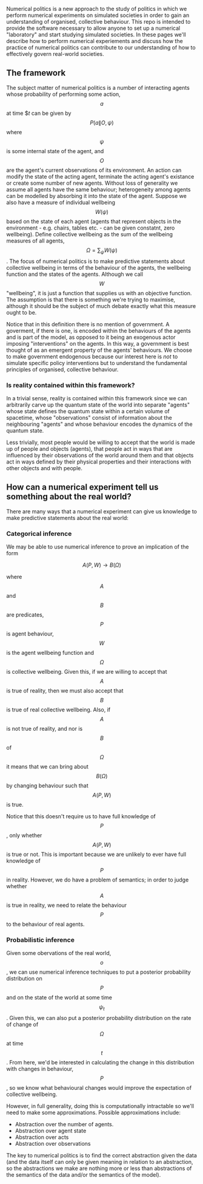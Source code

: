 Numerical politics is a new approach to the study of politics in which we perform numerical experiments on simulated societies in order to gain an understanding of organised, collective behaviour. This repo is intended to provide the software necessary to allow anyone to set up a numerical "laboratory" and start studying simulated societies. In these pages we'll describe how to perform numerical experiements and discuss how the practice of numerical politics can contribute to our understanding of how to effectively govern real-world societies.

## The framework

The subject matter of numerical politics is a number of interacting agents whose probability of performing some action, $$a$$ at time $$t$ can be given by $$P(a\|O,\psi)$$ where $$\psi$$ is some internal state of the agent, and $$O$$ are the agent's current observations of its environment. An action can modify the state of the acting agent, terminate the acting agent's existance or create some number of new agents. Without loss of generality we assume all agents have the same behaviour; heterogeneity among agents can be modelled by absorbing it into the state of the agent. Suppose we also have a measure of individual wellbeing $$W(\psi)$$ based on the state of each agent (agents that represent objects in the environment - e.g. chairs, tables etc. - can be given constatnt, zero wellbeing). Define collective wellbeing as the sum of the wellbeing measures of all agents, $$\Omega = \sum_\psi W(\psi)$$. The focus of numerical politics is to make predictive statements about collective wellbeing in terms of the behaviour of the agents, the wellbeing function and the states of the agents. Although we call $$W$$ "wellbeing", it is just a function that supplies us with an objective function. The assumption is that there is something we're trying to maximise, although it should be the subject of much debate exactly what this measure ought to be.

Notice that in this definition there is no mention of government. A goverment, if there is one, is encoded within the behaviours of the agents and is part of the model, as opposed to it being an exogenous actor imposing "interventions" on the agents. In this way, a government is best thought of as an emergent property of the agents' behaviours. We choose to make government endogenous because our interest here is *not* to simulate specific policy interventions but to understand the fundamental principles of organised, collective behaviour.

### Is reality contained within this framework?

In a trivial sense, reality is contained within this framework since we can arbitrarily carve up the quantum state of the world into separate "agents" whose state defines the quantum state within a certain volume of spacetime, whose "observations" consist of information about the neighbouring "agents" and whose behaviour encodes the dynamics of the quantum state.

Less trivially, most people would be willing to accept that the world is made up of people and objects (agents), that people act in ways that are influenced by their observations of the world around them and that objects act in ways defined by their physical properties and their interactions with other objects and with people.

## How can a numerical experiment tell us something about the real world?

There are many ways that a numerical experiment can give us knowledge to make predictive statements about the real world:

### Categorical inference

We may be able to use numerical inference to prove an implication of the form

$$
A(P,W) \rightarrow B(\Omega)
$$

where $$A$$ and $$B$$ are predicates, $$P$$ is agent behaviour, $$W$$ is the agent wellbeing function and $$\Omega$$ is collective wellbeing. Given this, if we are willing to accept that $$A$$ is true of reality, then we must also accept that $$B$$ is true of real collective wellbeing. Also, if $$A$$ is not true of reality, and nor is $$B$$ of $$\Omega$$ it means that we can bring about $$B(\Omega)$$ by changing behaviour such that $$A(P,W)$$ is true.

Notice that this doesn't require us to have full knowledge of $$P$$, only whether $$A(P,W)$$ is true or not. This is important because we are unlikely to ever have full knowledge of $$P$$ in reality. However, we do have a problem of semantics; in order to judge whether $$A$$ is true in reality, we need to relate the behaviour $$P$$ to the behaviour of real agents.

### Probabilistic inference

Given some obervations of the real world, $$o$$, we can use numerical inference techniques to put a posterior probability distribution on $$P$$ and on the state of the world at some time $$\psi_t$$. Given this, we can also put a posterior probability distribution on the rate of change of $$\Omega$$ at time $$t$$. From here, we'd be interested in calculating the change in this distribution with changes in behaviour, $$P$$, so we know what behavioural changes would improve the expectation of collective wellbeing.

However, in full generality, doing this is computationally intractable so we'll need to make some approximations. Possible approximations include:

* Abstraction over the number of agents.
* Abstraction over agent state
* Abstraction over acts
* Abstraction over observations

The key to numerical politics is to find the correct abstraction given the data (and the data itself can only be given meaning in relation to an abstraction, so the abstractions we make are nothing more or less than abstractions of the semantics of the data and/or the semantics of the model).

